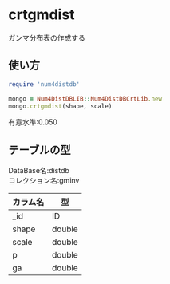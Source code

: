 crtgmdist
=========
ガンマ分布表の作成する

## 使い方

```ruby
require 'num4distdb'

mongo = Num4DistDBLIB::Num4DistDBCrtLib.new
mongo.crtgmdist(shape, scale)
```
有意水準:0.050

## テーブルの型

  DataBase名:distdb  
  コレクション名:gminv  

  |カラム名|型    |
  |-------|------|
  |_id    |ID    |
  |shape  |double|
  |scale  |double|
  |p      |double|
  |ga     |double|



